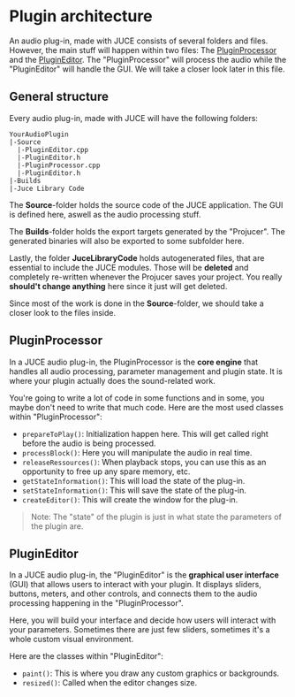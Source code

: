 # Plugin architecture
An audio plug-in, made with JUCE consists of several folders and files. However, the main stuff will happen within two files: The [PluginProcessor](/getting_started/plugin_architecture/plugin_architecture/#pluginprocessor) and the [PluginEditor](/getting_started/plugin_architecture/plugin_architecture/#plugineditor). The "PluginProcessor" will process the audio while the "PluginEditor" will handle the GUI. We will take a closer look later in this file.

## General structure
Every audio plug-in, made with JUCE will have the following folders:

```
YourAudioPlugin
|-Source
  |-PluginEditor.cpp
  |-PluginEditor.h
  |-PluginProcessor.cpp
  |-PluginEditor.h
|-Builds
|-Juce Library Code
```

The **Source**-folder holds the source code of the JUCE application. The GUI is defined here, aswell as the audio processing stuff. 

The **Builds**-folder holds the export targets generated by the "Projucer". The generated binaries will also be exported to some subfolder here.

Lastly, the folder **JuceLibraryCode** holds autogenerated files, that are essential to include the JUCE modules. Those will be **deleted** and completely re-written whenever the Projucer saves your project. You really **should't change anything** here since it just will get deleted.

Since most of the work is done in the **Source**-folder, we should take a closer look to the files inside.


## PluginProcessor
In a JUCE audio plug-in, the PluginProcessor is the **core engine** that handles all audio processing, parameter management and plugin state. It is where your plugin actually does the sound-related work.

You're going to write a lot of code in some functions and in some, you maybe don't need to write that much code. Here are the most used classes within "PluginProcessor":

- `prepareToPlay()`: Initialization happen here. This will get called right before the audio is being processed.
- `processBlock()`: Here you will manipulate the audio in real time.
- `releaseRessources()`: When playback stops, you can use this as an opportunity to free up any spare memory, etc.
- `getStateInformation()`: This will load the state of the plug-in.
- `setStateInformation()`: This will save the state of the plug-in.
- `createEditor()`: This will create the window for the plug-in.

>Note: The "state" of the plugin is just in what state the parameters of the plugin are. 


## PluginEditor
In a JUCE audio plug-in, the "PluginEditor" is the **graphical user interface** (GUI) that allows users to interact with your plugin. It displays sliders, buttons, meters, and other controls, and connects them to the audio processing happening in the "PluginProcessor".

Here, you will build your interface and decide how users will interact with your parameters. Sometimes there are just few sliders, sometimes it's a whole custom visual environment.

Here are the classes within "PluginEditor":

- `paint()`: This is where you draw any custom graphics or backgrounds.
- `resized()`: Called when the editor changes size.
